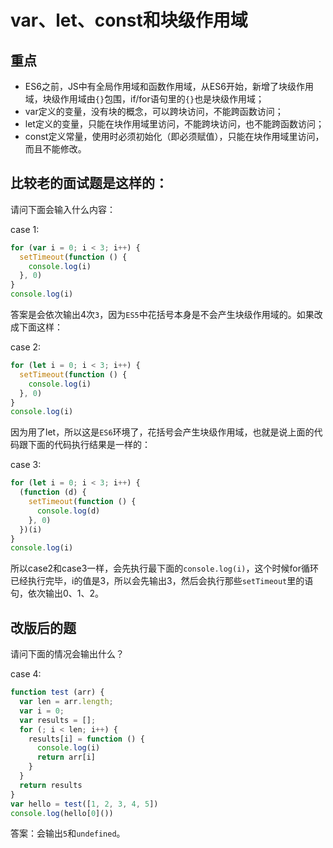 # var、let、const和块级作用域

## 重点

- ES6之前，JS中有全局作用域和函数作用域，从ES6开始，新增了块级作用域，块级作用域由`{}`包围，if/for语句里的`{}`也是块级作用域；
- var定义的变量，没有块的概念，可以跨块访问，不能跨函数访问；
- let定义的变量，只能在块作用域里访问，不能跨块访问，也不能跨函数访问；
- const定义常量，使用时必须初始化（即必须赋值），只能在块作用域里访问，而且不能修改。


## 比较老的面试题是这样的：

请问下面会输入什么内容：

case 1:

```javascript
for (var i = 0; i < 3; i++) {
  setTimeout(function () {
    console.log(i)
  }, 0)
}
console.log(i)
```

答案是会依次输出4次`3`，因为`ES5`中花括号本身是不会产生块级作用域的。如果改成下面这样：

case 2:

```javascript
for (let i = 0; i < 3; i++) {
  setTimeout(function () {
    console.log(i)
  }, 0)
}
console.log(i)
```

因为用了let，所以这是`ES6`环境了，花括号会产生块级作用域，也就是说上面的代码跟下面的代码执行结果是一样的：

case 3:

```javascript
for (let i = 0; i < 3; i++) {
  (function (d) {
    setTimeout(function () {
      console.log(d)
    }, 0)
  })(i)
}
console.log(i)
```

所以case2和case3一样，会先执行最下面的`console.log(i)`，这个时候for循环已经执行完毕，i的值是3，所以会先输出3，然后会执行那些`setTimeout`里的语句，依次输出0、1、2。


## 改版后的题

请问下面的情况会输出什么？

case 4:

```javascript
function test (arr) {
  var len = arr.length;
  var i = 0;
  var results = [];
  for (; i < len; i++) {
    results[i] = function () {
      console.log(i)
      return arr[i]
    }
  }
  return results
}
var hello = test([1, 2, 3, 4, 5])
console.log(hello[0]())
```

答案：会输出`5`和`undefined`。
